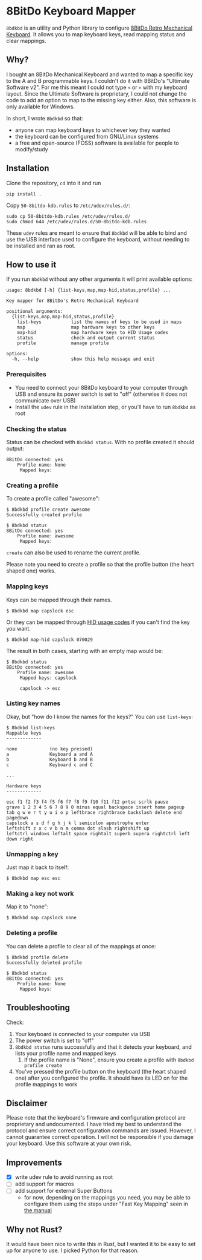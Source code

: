 8BitDo Keyboard Mapper
======================

`8bdkbd` is an utility and Python library to configure [8BitDo Retro Mechanical Keyboard][8bitdo-kbd-product-page]. It allows you to map keyboard keys, read mapping status and clear mappings.

[8bitdo-kbd-product-page]: https://www.8bitdo.com/retro-mechanical-keyboard/


Why?
----

I bought an 8BitDo Mechanical Keyboard and wanted to map a specific key to the A and B programmable keys. I couldn't do it with 8BitDo's "Ultimate Software v2". For me this meant I could not type `<` or `>` with my keyboard layout. Since the Ultimate Software is proprietary, I could not change the code to add an option to map to the missing key either. Also, this software is only available for Windows.

In short, I wrote `8bdkbd` so that:
- anyone can map keyboard keys to whichever key they wanted
- the keyboard can be configured from GNU/Linux systems
- a free and open-source (FOSS) software is available for people to modify/study


Installation
------------

Clone the repository, `cd` into it and run

    pip install .

Copy `50-8bitdo-kdb.rules` to `/etc/udev/rules.d/`:

    sudo cp 50-8bitdo-kdb.rules /etc/udev/rules.d/
    sudo chmod 644 /etc/udev/rules.d/50-8bitdo-kdb.rules

These `udev` rules are meant to ensure that `8bdkbd` will be able to bind and use the USB interface used to configure the keyboard, without needing to be installed and ran as root.


How to use it
-------------

If you run `8bdkbd` without any other arguments it will print available options:

    usage: 8bdkbd [-h] {list-keys,map,map-hid,status,profile} ...

    Key mapper for 8BitDo's Retro Mechanical Keyboard

    positional arguments:
      {list-keys,map,map-hid,status,profile}
        list-keys           list the names of keys to be used in maps
        map                 map hardware keys to other keys
        map-hid             map hardware keys to HID Usage codes
        status              check and output current status
        profile             manage profile

    options:
      -h, --help            show this help message and exit


### Prerequisites

- You need to connect your 8BitDo keyboard to your computer through USB and ensure its power switch is set to "off" (otherwise it does not communicate over USB)
- Install the `udev` rule in the Installation step, or you'll have to run `8bdkbd` as root


### Checking the status

Status can be checked with `8bdkbd status`. With no profile created it should output:

    8BitDo connected: yes
        Profile name: None
         Mapped keys:


### Creating a profile

To create a profile called "awesome":

    $ 8bdkbd profile create awesome
    Successfully created profile

    $ 8bdkbd status
    8BitDo connected: yes
        Profile name: awesome
         Mapped keys:

`create` can also be used to rename the current profile.

Please note you need to create a profile so that the profile button (the heart shaped one) works.


### Mapping keys

Keys can be mapped through their names.

    $ 8bdkbd map capslock esc

Or they can be mapped through [HID usage codes][hid-usage-codes] if you can't find the key you want.

    $ 8bdkbd map-hid capslock 070029

The result in both cases, starting with an empty map would be:

    $ 8bdkbd status
    8BitDo connected: yes
        Profile name: awesome
         Mapped keys: capslock

         capslock -> esc


### Listing key names

Okay, but "how do I know the names for the keys?" You can use `list-keys`:

    $ 8bdkbd list-keys
    Mappable keys
    -------------

    none            (no key pressed)
    a               Keyboard a and A
    b               Keyboard b and B
    c               Keyboard c and C

    ...

    Hardware keys
    -------------

    esc f1 f2 f3 f4 f5 f6 f7 f8 f9 f10 f11 f12 prtsc scrlk pause
    grave 1 2 3 4 5 6 7 8 9 0 minus equal backspace insert home pageup
    tab q w e r t y u i o p leftbrace rightbrace backslash delete end pagedown
    capslock a s d f g h j k l semicolon apostrophe enter
    leftshift z x c v b n m comma dot slash rightshift up
    leftctrl windows leftalt space rightalt superb supera rightctrl left down right


### Unmapping a key

Just map it back to itself:

    $ 8bdkbd map esc esc


### Making a key not work

Map it to "none":

    $ 8bdkbd map capslock none


### Deleting a profile

You can delete a profile to clear all of the mappings at once:

    $ 8bdkbd profile delete
    Successfully deleted profile

    $ 8bdkbd status
    8BitDo connected: yes
        Profile name: None
         Mapped keys:


[hid-usage-codes]: https://www.usb.org/sites/default/files/hut1_5.pdf


Troubleshooting
---------------

Check:
1. Your keyboard is connected to your computer via USB
1. The power switch is set to "off"
1. `8bdkbd status` runs successfully and that it detects your keyboard, and lists your profile name and mapped keys
    1. If the profile name is "None", ensure you create a profile with `8bdkbd profile create`
1. You've pressed the profile button on the keyboard (the heart shaped one) after you configured the profile. It should have its LED on for the profile mappings to work


Disclaimer
----------

Please note that the keyboard's firmware and configuration protocol are proprietary and undocumented. I have tried my best to understand the protocol and ensure correct configuration commands are issued. However, I cannot guarantee correct operation. I will not be responsible if you damage your keyboard. Use this software at your own risk.


Improvements
------------

- [x] write udev rule to avoid running as root
- [ ] add support for macros
- [ ] add support for external Super Buttons
  - for now, depending on the mappings you need, you may be able to configure them using the steps under "Fast Key Mapping" seen in [the manual](https://download.8bitdo.com/Manual/PC-Peripherals/retro-mechanical-keyboard.pdf)


Why not Rust?
-------------

It would have been nice to write this in Rust, but I wanted it to be easy to set up for anyone to use. I picked Python for that reason.
